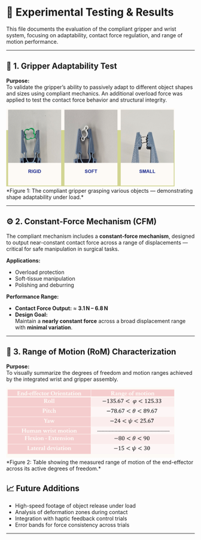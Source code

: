 # 🧪 Experimental Testing & Results

This file documents the evaluation of the compliant gripper and wrist system, focusing on adaptability, contact force regulation, and range of motion performance.

---

## 📌 1. Gripper Adaptability Test

**Purpose:**  
To validate the gripper’s ability to passively adapt to different object shapes and sizes using compliant mechanics. An additional overload force was applied to test the contact force behavior and structural integrity.

<img src="docs/images/gripper_grasp.png" alt="Grasping test" width="450"/>
*Figure 1: The compliant gripper grasping various objects — demonstrating shape adaptability under load.*

---

## ⚙️ 2. Constant-Force Mechanism (CFM)

The compliant mechanism includes a **constant-force mechanism**, designed to output near-constant contact force across a range of displacements — critical for safe manipulation in surgical tasks.

**Applications:**  
- Overload protection  
- Soft-tissue manipulation  
- Polishing and deburring

**Performance Range:**

- **Contact Force Output:** ≈ **3.1 N – 6.8 N**
- **Design Goal:**  
  Maintain a **nearly constant force** across a broad displacement range with **minimal variation**.

---

## 📐 3. Range of Motion (RoM) Characterization

**Purpose:**  
To visually summarize the degrees of freedom and motion ranges achieved by the integrated wrist and gripper assembly.

<img src="docs/images/range_table.png" alt="Range of Motion" width="450"/> 
*Figure 2: Table showing the measured range of motion of the end-effector across its active degrees of freedom.*


## 📈 Future Additions

- High-speed footage of object release under load  
- Analysis of deformation zones during contact  
- Integration with haptic feedback control trials  
- Error bands for force consistency across trials


---

